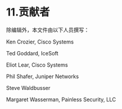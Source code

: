 # 11.贡献者

除编辑外，本文件由以下人员撰写：

Ken Crozier, Cisco Systems

Ted Goddard, IceSoft

Eliot Lear, Cisco Systems

Phil Shafer, Juniper Networks

Steve Waldbusser

Margaret Wasserman, Painless Security, LLC
